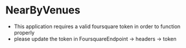 # NearByVenues
- This application requires a valid foursquare token in order to function properly
- please update the token in FoursquareEndpoint -> headers -> token
